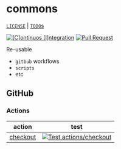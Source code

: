 # commons

[`LICENSE`](./LICENSE) | [`TODO`s](./TODO.md)

[![[C]ontinuos [I]ntegration](https://github.com/percebus/commons/actions/workflows/always.yml/badge.svg)](https://github.com/percebus/commons/actions/workflows/always.yml) [![Pull Request](https://github.com/percebus/commons/actions/workflows/pull_request.yml/badge.svg?event=pull_request)](https://github.com/percebus/commons/actions/workflows/pull_request.yml)

Re-usable

- `gitbub` workflows
- `scripts`
- etc

## GitHub

### Actions

| action                                  | test                                                                                                                                                                                                     |
| --------------------------------------- | -------------------------------------------------------------------------------------------------------------------------------------------------------------------------------------------------------- |
| [checkout](./.github/actions/checkout/) | [![Test actions/checkout](https://github.com/percebus/commons/actions/workflows/test_actions__checkout.yml/badge.svg)](https://github.com/percebus/commons/actions/workflows/test_actions__checkout.yml) |
